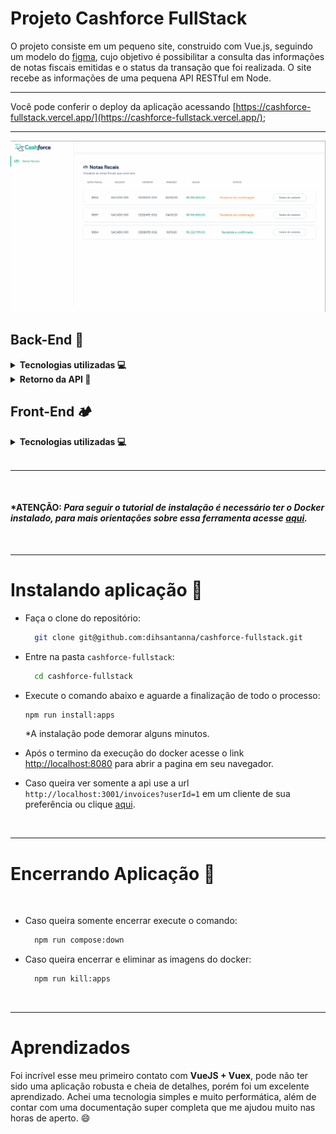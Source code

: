 # Projeto Cashforce FullStack

O projeto consiste em um pequeno site, construido com Vue.js, seguindo um modelo do [figma](https://www.figma.com/file/m82rvaRyNaYV5VC4QcvaoZ/Teste-Cashfroce), cujo objetivo é possibilitar a consulta das informações de notas fiscais emitidas e o status da transação que foi realizada. O site recebe as informações de uma pequena API RESTful em Node.

---

Você pode conferir o deploy da aplicação acessando [https://cashforce-fullstack.vercel.app/](https://cashforce-fullstack.vercel.app/);

---

![demonstração da pagina](frontend/demononstracao.gif)

## Back-End 🧱

<details>
  <summary>
    <strong>Tecnologias utilizadas 💻 </strong>
  </summary>
  <br/>
  
- **`Node + ExpressJs + Typescript`** para implementação da api, pensando na organização de modo a implementar a arquitetura **`MSC`**, também escolhi o *`TypeScript`* pois é bem útil na implementação de **`POO`**;
- **`ORM Sequelize`** para implementar de forma mais prática os Models, Queries e Associações, trazendo mais facilidade e versatilidade na hora de fazer as requisições para o banco de Dados;
- **`Decorators/Express`** para facilitar a implementação das rotas e também na manipulação dos elementos da requisição como `body, query e params`;
- **`Docker`** para trazer mais comodidade e facilidade na hora de rodar a aplicação.

</details>

<details>
  <summary>
    <strong>Retorno da API 📰 </strong>
  </summary>
  <br/>
  
- Ao fazer uma requisição do tipo GET para o endpoint `/invoices?userId=<id>`, onde `<id>` é o id do usuário que está fazendo a requisição.

  - Para testar use a url `http://localhost:3001/invoices?userId=1` ou clique [aqui](http://localhost:3001/invoices?userId=1). :grin:

- O retorno da requisição deverá ser:

<br/>

  ```json
    [
      {
        "id": 1,
        "nNf": "18153",
        "emissionDate": "2020-10-30T11:00:00-03:00",
        "value": "198450",
        "orderStatusBuyer": "0",
        "buyer": {
          "name": "SACADO 001"
        },
        "provider": {
          "name": "CEDENTE 002",
          "tradingName": "CEDENTE 002 LTDA",
          "cnpj": {
            "number": "00000000000002"
          }
        }
      },
      {
        "id": 2,
        "nNf": "18157",
        "emissionDate": "2020-11-04T15:32:35-02:00",
        "value": "168850",
        "orderStatusBuyer": "0",
        "buyer": {
          "name": "SACADO 001"
        },
        "provider": {
          "name": "CEDENTE 002",
          "tradingName": "CEDENTE 002 LTDA",
          "cnpj": {
            "number": "00000000000002"
          }
        }
      },
      {
        "id": 3,
        "nNf": "18184",
        "emissionDate": "2020-11-10",
        "value": "222795",
        "orderStatusBuyer": "7",
        "buyer": {
          "name": "SACADO 001"
        },
        "provider": {
          "name": "CEDENTE 002",
          "tradingName": "CEDENTE 002 LTDA",
          "cnpj": {
            "number": "00000000000002"
          }
        }
      }
    ]
  ```

</details>




## Front-End 🏕️

<details>
  <summary>
    <strong>Tecnologias utilizadas 💻</strong>
  </summary>
  <br/>
  
- **`VueJS + VueX`** para manipulação e estruturação da pagina, e também a manipulação de estados;
- **`TypeScript`** como linguagem base da aplicação, para poder ter uma maior tipagem;
- **`Bootstrap`** para uma estilização mais produtiva, porém foram feitos alguns ajustes com **`CSS`** vanilla;
- **`Axios`** para realizar as requisições de forma mais simples e intuitiva;
- **`Docker`** para trazer mais comodidade e facilidade na hora de rodar a aplicação.

</details>

<br/>
<hr/>
<br/>

#### *ATENÇÃO: _Para seguir o tutorial de instalação é necessário ter o Docker instalado, para mais orientações sobre essa ferramenta acesse [aqui](https://docs.docker.com/get-started/)._
<br/>
<hr/>
 
# Instalando aplicação :rocket:
- Faça o clone do repositório:
    ```bash
      git clone git@github.com:dihsantanna/cashforce-fullstack.git
    ```
- Entre na pasta `cashforce-fullstack`:
    ```bash
      cd cashforce-fullstack
    ```
- Execute o comando abaixo e aguarde a finalização de todo o processo:
    ```bash
    npm run install:apps
    ```
    *A instalação pode demorar alguns minutos.

- Após o termino da execução do docker acesse o link [http://localhost:8080](http://localhost:8080)
para abrir a pagina em seu navegador.

- Caso queira ver somente a api use a url `http://localhost:3001/invoices?userId=1` em um cliente de sua preferência ou clique [aqui](http://localhost:3001/invoices?userId=1).

<br/>
<hr/>

# Encerrando Aplicação :no_entry_sign: </strong>

  <br/>
  
- Caso queira somente encerrar execute o comando:
    ```bash
      npm run compose:down
    ```

- Caso queira encerrar e eliminar as imagens do docker:
    ```bash
      npm run kill:apps
    ```

<br>
<hr/>

# Aprendizados

Foi incrível esse meu primeiro contato com **VueJS + Vuex**, pode não ter sido uma aplicação robusta e cheia de detalhes, porém foi um excelente aprendizado.
Achei uma tecnologia simples e muito performática, além de contar com uma documentação super completa que me ajudou muito nas horas de aperto. :smile:
